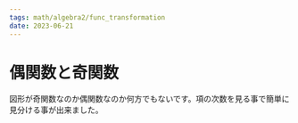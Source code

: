```yaml
---
tags: math/algebra2/func_transformation
date: 2023-06-21
---
```

# 偶関数と奇関数

図形が奇関数なのか偶関数なのか何方でもないです。項の次数を見る事で簡単に見分ける事が出来ました。